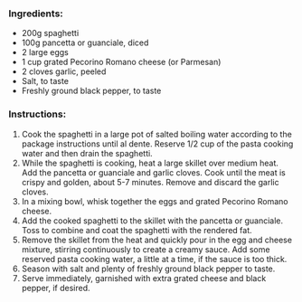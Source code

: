 ### Ingredients:

- 200g spaghetti
- 100g pancetta or guanciale, diced
- 2 large eggs
- 1 cup grated Pecorino Romano cheese (or Parmesan)
- 2 cloves garlic, peeled
- Salt, to taste
- Freshly ground black pepper, to taste

### Instructions:

1. Cook the spaghetti in a large pot of salted boiling water according to the package instructions until al dente. Reserve 1/2 cup of the pasta cooking water and then drain the spaghetti.
2. While the spaghetti is cooking, heat a large skillet over medium heat. Add the pancetta or guanciale and garlic cloves. Cook until the meat is crispy and golden, about 5-7 minutes. Remove and discard the garlic cloves.
3. In a mixing bowl, whisk together the eggs and grated Pecorino Romano cheese.
4. Add the cooked spaghetti to the skillet with the pancetta or guanciale. Toss to combine and coat the spaghetti with the rendered fat.
5. Remove the skillet from the heat and quickly pour in the egg and cheese mixture, stirring continuously to create a creamy sauce. Add some reserved pasta cooking water, a little at a time, if the sauce is too thick.
6. Season with salt and plenty of freshly ground black pepper to taste.
7. Serve immediately, garnished with extra grated cheese and black pepper, if desired.
